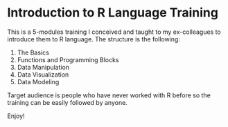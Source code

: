 # Introduction to R Language Training
This is a 5-modules training I conceived and taught to my ex-colleagues to introduce them to R language.
The structure is the following:

1. The Basics
2. Functions and Programming Blocks
3. Data Manipulation
4. Data Visualization
5. Data Modeling

Target audience is people who have never worked with R before so the training can be easily followed by anyone.

Enjoy!
